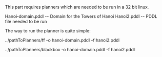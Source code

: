 This part requires planners which are needed to be run in a 32 bit linux. 

Hanoi-domain.pddl -- Domain for the Towers of Hanoi
Hanoi2.pddl -- PDDL file needed to be run

The way to run the planner is quite simple:

../pathToPlanners/ff -o hanoi-domain.pddl -f hanoi2.pddl

../pathToPlanners/blackbox -o hanoi-domain.pddl -f hanoi2.pddl
